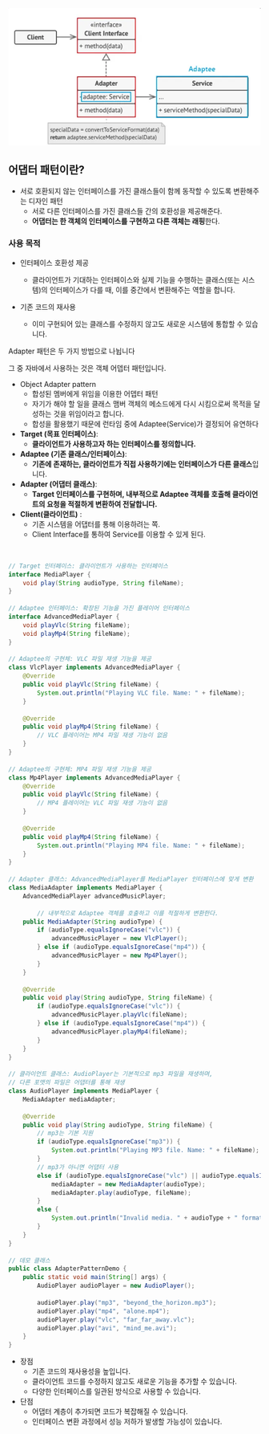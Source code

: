 ![image-20250219005034512](https://raw.githubusercontent.com/CUCU7103/save-image-repo/main/image/image-20250219005034512.png)

## 어댑터 패턴이란?

- 서로 호환되지 않는 인터페이스를 가진 클래스들이 함께 동작할 수 있도록 변환해주는 디자인 패턴
  - 서로 다른 인터페이스를 가진 클래스들 간의 호환성을 제공해준다.
  - **어댑터는 한 객체의 인터페이스를 구현하고 다른 객체는 래핑**한다.

### 사용 목적

- 인터페이스 호환성 제공

  - 클라이언트가 기대하는 인터페이스와 실제 기능을 수행하는 클래스(또는 시스템)의 인터페이스가 다를 때, 이를 중간에서 변환해주는 역할을 합니다.

- 기존 코드의 재사용

  - 이미 구현되어 있는 클래스를 수정하지 않고도 새로운 시스템에 통합할 수 있습니다.

    

Adapter 패턴은 두 가지 방법으로 나뉩니다

그 중 자바에서 사용하는 것은 객체 어뎁터 패턴입니다.

- Object Adapter pattern
  - 합성된 멤버에게 위임을 이용한 어뎁터 패턴
  - 자기가 해야 할 일을 클래스 맴버 객체의 메소드에게 다시 시킴으로써 목적을 달성하는 것을 위임이라고 합니다.
  - 합성을 활용했기 때문에 런타임 중에 Adaptee(Service)가 결정되어 유연하다
    <br>
- **Target (목표 인터페이스)**:
  - **클라이언트가 사용하고자 하는 인터페이스를 정의합니다.**
- **Adaptee (기존 클래스/인터페이스)**:
  - **기존에 존재하는, 클라이언트가 직접 사용하기에는 인터페이스가 다른 클래스**입니다.
- **Adapter (어댑터 클래스)**:
  - **Target 인터페이스를 구현하며, 내부적으로 Adaptee 객체를 호출해 클라이언트의 요청을 적절하게 변환하여 전달합니다.**
- **Client(클라이언트)** :
  - 기존 시스템을 어댑터를 통해 이용하려는 쪽.
  - Client Interface를 통하여 Service를 이용할 수 있게 된다.
    
<br>

```java
// Target 인터페이스: 클라이언트가 사용하는 인터페이스
interface MediaPlayer {
    void play(String audioType, String fileName);
}

// Adaptee 인터페이스: 확장된 기능을 가진 플레이어 인터페이스
interface AdvancedMediaPlayer {
    void playVlc(String fileName);
    void playMp4(String fileName);
}

// Adaptee의 구현체: VLC 파일 재생 기능을 제공
class VlcPlayer implements AdvancedMediaPlayer {
    @Override
    public void playVlc(String fileName) {
        System.out.println("Playing VLC file. Name: " + fileName);
    }

    @Override
    public void playMp4(String fileName) {
        // VLC 플레이어는 MP4 파일 재생 기능이 없음
    }
}

// Adaptee의 구현체: MP4 파일 재생 기능을 제공
class Mp4Player implements AdvancedMediaPlayer {
    @Override
    public void playVlc(String fileName) {
        // MP4 플레이어는 VLC 파일 재생 기능이 없음
    }

    @Override
    public void playMp4(String fileName) {
        System.out.println("Playing MP4 file. Name: " + fileName);
    }
}

// Adapter 클래스: AdvancedMediaPlayer를 MediaPlayer 인터페이스에 맞게 변환
class MediaAdapter implements MediaPlayer {
    AdvancedMediaPlayer advancedMusicPlayer;

		// 내부적으로 Adaptee 객체를 호출하고 이를 적절하게 변환한다.
    public MediaAdapter(String audioType) {
        if (audioType.equalsIgnoreCase("vlc")) {
            advancedMusicPlayer = new VlcPlayer();
        } else if (audioType.equalsIgnoreCase("mp4")) {
            advancedMusicPlayer = new Mp4Player();
        }
    }

    @Override
    public void play(String audioType, String fileName) {
        if (audioType.equalsIgnoreCase("vlc")) {
            advancedMusicPlayer.playVlc(fileName);
        } else if (audioType.equalsIgnoreCase("mp4")) {
            advancedMusicPlayer.playMp4(fileName);
        }
    }
}

// 클라이언트 클래스: AudioPlayer는 기본적으로 mp3 파일을 재생하며, 
// 다른 포맷의 파일은 어댑터를 통해 재생
class AudioPlayer implements MediaPlayer {
    MediaAdapter mediaAdapter;

    @Override
    public void play(String audioType, String fileName) {
        // mp3는 기본 지원
        if (audioType.equalsIgnoreCase("mp3")) {
            System.out.println("Playing MP3 file. Name: " + fileName);
        }
        // mp3가 아니면 어댑터 사용
        else if (audioType.equalsIgnoreCase("vlc") || audioType.equalsIgnoreCase("mp4")) {
            mediaAdapter = new MediaAdapter(audioType);
            mediaAdapter.play(audioType, fileName);
        }
        else {
            System.out.println("Invalid media. " + audioType + " format not supported");
        }
    }
}

// 데모 클래스
public class AdapterPatternDemo {
    public static void main(String[] args) {
        AudioPlayer audioPlayer = new AudioPlayer();

        audioPlayer.play("mp3", "beyond_the_horizon.mp3");
        audioPlayer.play("mp4", "alone.mp4");
        audioPlayer.play("vlc", "far_far_away.vlc");
        audioPlayer.play("avi", "mind_me.avi");
    }
}
```

- 장점
  - 기존 코드의 재사용성을 높입니다.
  - 클라이언트 코드를 수정하지 않고도 새로운 기능을 추가할 수 있습니다.
  - 다양한 인터페이스를 일관된 방식으로 사용할 수 있습니다.
- 단점
  - 어댑터 계층이 추가되면 코드가 복잡해질 수 있습니다.
  - 인터페이스 변환 과정에서 성능 저하가 발생할 가능성이 있습니다.
